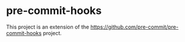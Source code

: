 # pre-commit-hooks

This project is an extension of the https://github.com/pre-commit/pre-commit-hooks project.
